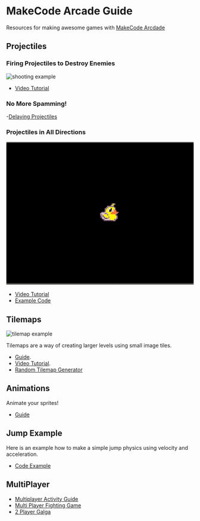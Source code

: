 # MakeCode Arcade Guide
Resources for making awesome games with [MakeCode Arcdade](https://arcade.makecode.com/)

## Projectiles
### Firing Projectiles to Destroy Enemies
![shooting example](imgs/projectiles.gif)
- [Video Tutorial](https://youtu.be/8U64KW0Brz0)

### No More Spamming!
-[Delaying Projectiles](https://youtu.be/_mvZLLS-sjI)

### Projectiles in All Directions
![shooting example](imgs/moveshoot.gif)
- [Video Tutorial](https://www.youtube.com/watch?v=uKa__AExuao&t=762s)
- [Example Code](https://arcade.makecode.com/S97473-84006-57536-03114)

## Tilemaps
![tilemap example](imgs/tilemap.gif)

Tilemaps are a way of creating larger levels using small image tiles. 
- [Guide](https://arcade.makecode.com/courses/csintro2/tilemap/intro). 
- [Video Tutorial](https://www.youtube.com/watch?v=_CLXzIrAGbk).
- [Random Tilemap Generator](https://arcade.makecode.com/S62817-26561-79871-75038)
 
## Animations
Animate your sprites!
- [Guide](https://learn.adafruit.com/makecode-arcade-pixel-animation/create-sprite-animation-in-makecade)

## Jump Example
Here is an example how to make a simple jump physics using velocity and acceleration.
- [Code Example](https://arcade.makecode.com/S81924-85073-02151-45494)

## MultiPlayer
- [Multiplayer Activity Guide](https://arcade.makecode.com/courses/csintro2/logic/multiplayer)
- [Multi Player Fighting Game](https://www.instructables.com/MultiplayerFighting-on-GameGo-With-Makecode-Arcade/)
- [2 Player Galga](https://www.youtube.com/watch?v=AyvYTKc15pw)

